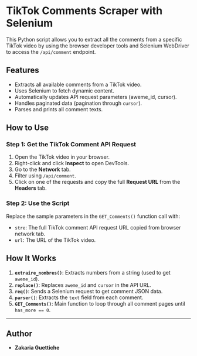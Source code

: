 # TikTok Comments Scraper with Selenium

This Python script allows you to extract all the comments from a specific TikTok video by using the browser developer tools and Selenium WebDriver to access the `/api/comment` endpoint.

##  Features

- Extracts all available comments from a TikTok video.
- Uses Selenium to fetch dynamic content.
- Automatically updates API request parameters (aweme_id, cursor).
- Handles paginated data (pagination through `cursor`).
- Parses and prints all comment texts.





##  How to Use

### Step 1: Get the TikTok Comment API Request

1. Open the TikTok video in your browser.
2. Right-click and click **Inspect** to open DevTools.
3. Go to the **Network** tab.
4. Filter using `/api/comment`.
5. Click on one of the requests and copy the full **Request URL** from the **Headers** tab.

### Step 2: Use the Script

Replace the sample parameters in the `GET_Comments()` function call with:

- `stre`: The full TikTok comment API request URL copied from browser network tab.
- `url`: The URL of the TikTok video.



##  How It Works

1. **`extraire_nombres()`**: Extracts numbers from a string (used to get `aweme_id`).
2. **`replace()`**: Replaces `aweme_id` and `cursor` in the API URL.
3. **`req()`**: Sends a Selenium request to get comment JSON data.
4. **`parser()`**: Extracts the `text` field from each comment.
5. **`GET_Comments()`**: Main function to loop through all comment pages until `has_more == 0`.

---


##  Author

- **Zakaria Guettiche** 
